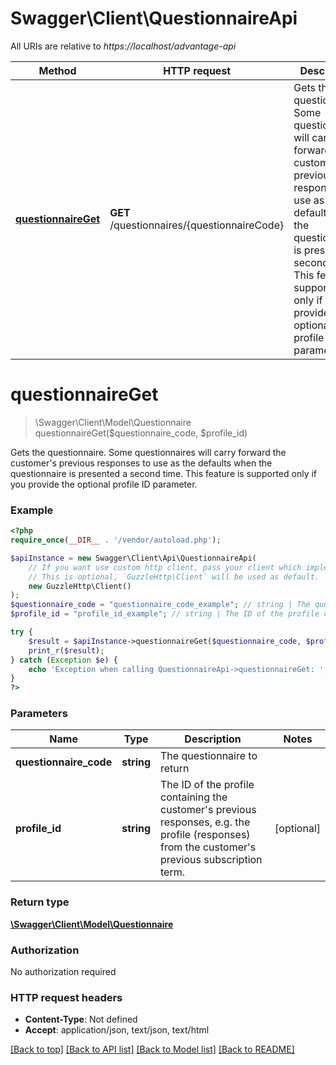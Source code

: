 # Swagger\Client\QuestionnaireApi

All URIs are relative to *https://localhost/advantage-api*

Method | HTTP request | Description
------------- | ------------- | -------------
[**questionnaireGet**](QuestionnaireApi.md#questionnaireGet) | **GET** /questionnaires/{questionnaireCode} | Gets the questionnaire.  Some questionnaires will carry forward the customer&#39;s previous   responses to use as the defaults when the questionnaire is presented a second time.  This   feature is supported only if you provide the optional profile ID parameter.


# **questionnaireGet**
> \Swagger\Client\Model\Questionnaire questionnaireGet($questionnaire_code, $profile_id)

Gets the questionnaire.  Some questionnaires will carry forward the customer's previous   responses to use as the defaults when the questionnaire is presented a second time.  This   feature is supported only if you provide the optional profile ID parameter.

### Example
```php
<?php
require_once(__DIR__ . '/vendor/autoload.php');

$apiInstance = new Swagger\Client\Api\QuestionnaireApi(
    // If you want use custom http client, pass your client which implements `GuzzleHttp\ClientInterface`.
    // This is optional, `GuzzleHttp\Client` will be used as default.
    new GuzzleHttp\Client()
);
$questionnaire_code = "questionnaire_code_example"; // string | The questionnaire to return
$profile_id = "profile_id_example"; // string | The ID of the profile containing the customer's previous responses,              e.g. the profile (responses) from the customer's previous subscription term.

try {
    $result = $apiInstance->questionnaireGet($questionnaire_code, $profile_id);
    print_r($result);
} catch (Exception $e) {
    echo 'Exception when calling QuestionnaireApi->questionnaireGet: ', $e->getMessage(), PHP_EOL;
}
?>
```

### Parameters

Name | Type | Description  | Notes
------------- | ------------- | ------------- | -------------
 **questionnaire_code** | **string**| The questionnaire to return |
 **profile_id** | **string**| The ID of the profile containing the customer&#39;s previous responses,              e.g. the profile (responses) from the customer&#39;s previous subscription term. | [optional]

### Return type

[**\Swagger\Client\Model\Questionnaire**](../Model/Questionnaire.md)

### Authorization

No authorization required

### HTTP request headers

 - **Content-Type**: Not defined
 - **Accept**: application/json, text/json, text/html

[[Back to top]](#) [[Back to API list]](../../README.md#documentation-for-api-endpoints) [[Back to Model list]](../../README.md#documentation-for-models) [[Back to README]](../../README.md)

